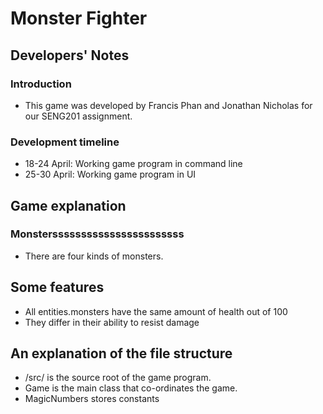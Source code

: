 # Monster Fighter

## Developers' Notes

### Introduction
* This game was developed by Francis Phan and Jonathan Nicholas for our SENG201 assignment.

### Development timeline

* 18-24 April: Working game program in command line
* 25-30 April: Working game program in UI

## Game explanation
### Monstersssssssssssssssssssssss

* There are four kinds of monsters.

## Some features
* All entities.monsters have the same amount of health out of 100
* They differ in their ability to resist damage

## An explanation of the file structure
* /src/ is the source root of the game program.
* Game is the main class that co-ordinates the game.
* MagicNumbers stores constants 




